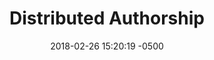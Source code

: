 ---
layout: post
identity: 0
title:  "Distributed Authorship"
info: "Exploring architectural authorship through digital and analog drawing"
date:   2018-02-26 15:20:19 -0500
image: /assets/images/thesis/thumb.png
allimages: /assets/images/thesis/drawings
headerimage: /assets/images/thesis/drawings/img6.jpg
categories:
- Drawing |
- Computation |
- Writing
---